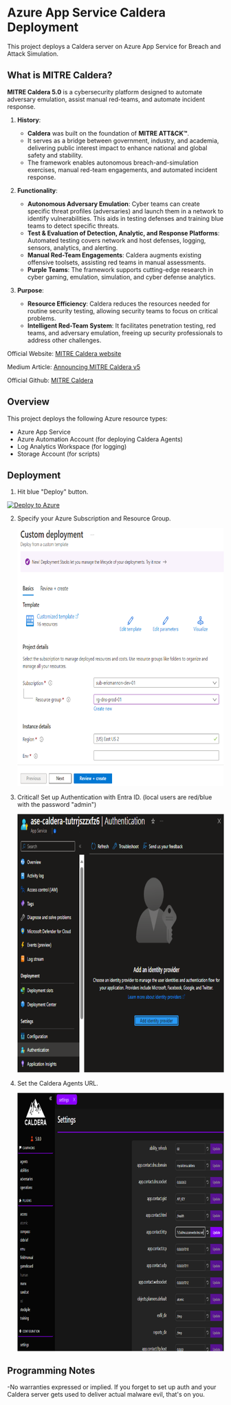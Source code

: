 # Azure App Service Caldera Deployment

This project deploys a Caldera server on Azure App Service for Breach and Attack Simulation.

## What is MITRE Caldera?

**MITRE Caldera 5.0** is a cybersecurity platform designed to automate adversary emulation, assist manual red-teams, and automate incident response.

1. **History**:
   - **Caldera** was built on the foundation of **MITRE ATT&CK™**.
   - It serves as a bridge between government, industry, and academia, delivering public interest impact to enhance national and global safety and stability.
   - The framework enables autonomous breach-and-simulation exercises, manual red-team engagements, and automated incident response.

2. **Functionality**:
   - **Autonomous Adversary Emulation**: Cyber teams can create specific threat profiles (adversaries) and launch them in a network to identify vulnerabilities. This aids in testing defenses and training blue teams to detect specific threats.
   - **Test & Evaluation of Detection, Analytic, and Response Platforms**: Automated testing covers network and host defenses, logging, sensors, analytics, and alerting.
   - **Manual Red-Team Engagements**: Caldera augments existing offensive toolsets, assisting red teams in manual assessments.
   - **Purple Teams**: The framework supports cutting-edge research in cyber gaming, emulation, simulation, and cyber defense analytics.

3. **Purpose**:
   - **Resource Efficiency**: Caldera reduces the resources needed for routine security testing, allowing security teams to focus on critical problems.
   - **Intelligent Red-Team System**: It facilitates penetration testing, red teams, and adversary emulation, freeing up security professionals to address other challenges.

Official Website: [MITRE Caldera website](https://caldera.mitre.org/)

Medium Article: [Announcing MITRE Caldera v5](https://medium.com/@mitrecaldera/announcing-mitre-caldera-v5-06798b928adf)

Official Github: [MITRE Caldera](https://github.com/mitre/caldera)

## Overview

This project deploys the following Azure resource types:

- Azure App Service 
- Azure Automation Account (for deploying Caldera Agents)
- Log Analytics Workspace (for logging)
- Storage Account (for scripts)

## Deployment

1. Hit blue "Deploy" button.

[![Deploy to Azure](https://aka.ms/deploytoazurebutton)](https://portal.azure.com/#create/Microsoft.Template/uri/https%3A%2F%2Fraw.githubusercontent.com%2Fmsdirtbag%2FMicrosoftPurpleTeamToolkit%2Fmain%2Fcaldera-ASE%2Fcalderaase.json)

2. Specify your Azure Subscription and Resource Group.

   <img src="./images/rg.png" alt="Deploy" width="600" height="600">

3. Critical! Set up Authentication with Entra ID. (local users are red/blue with the password "admin")

   <img src="./images/auth.png" alt="Auth" width="600" height="600">

4. Set the Caldera Agents URL.

   <img src="./images/agent.png" alt="Set URL" width="600" height="600"> 

## Programming Notes
-No warranties expressed or implied. If you forget to set up auth and your Caldera server gets used to deliver actual malware evil, that's on you. 

